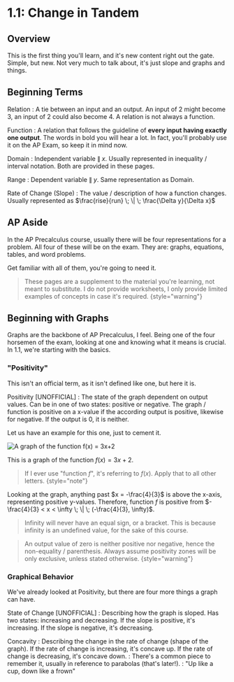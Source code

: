 # 1.1: Change in Tandem

## Overview

This is the first thing you'll learn, and it's new content right out the gate.
Simple, but new. Not very much to talk about, it's just slope and graphs and things.

## Beginning Terms

Relation
: A tie between an input and an output.
An input of 2 might become 3, an input of 2 could also become 4.
A relation is not always a function.

Function
: A relation that follows the guideline of **every input having exactly one output**.
The words in bold you will hear a lot.
In fact, you'll probably use it on the AP Exam, so keep it in mind now.

Domain
: Independent variable $\| \; x$.
Usually represented in inequality / interval notation.
Both are provided in these pages.

Range
: Dependent variable $\| \; y$.
Same representation as Domain.

Rate of Change (Slope)
: The value / description of how a function changes.
Usually represented as $\frac{rise}{run} \; \| \; \frac{\Delta y}{\Delta x}$

## AP Aside

In the AP Precalculus course, usually there will be four representations for a problem.
All four of these will be on the exam.
They are: graphs, equations, tables, and word problems.

Get familiar with all of them, you're going to need it.

> These pages are a supplement to the material you're learning, not meant to substitute.
I do not provide worksheets, I only provide limited examples of concepts in case it's required.
{style="warning"}

## Beginning with Graphs

Graphs are the backbone of AP Precalculus, I feel.
Being one of the four horsemen of the exam, looking at one and knowing what it means is crucial.
In 1.1, we're starting with the basics.

### "Positivity"

This isn't an official term, as it isn't defined like one, but here it is.

Positivity [UNOFFICIAL]
: The state of the graph dependent on output values.
Can be in one of two states: positive or negative.
The graph / function is positive on a x-value if the according output is positive, likewise for negative.
If the output is 0, it is neither.

Let us have an example for this one, just to cement it.

![A graph of the function f(x) = 3x+2](1.1.positivity.png)

This is a graph of the function $f(x) = 3x + 2$.

> If I ever use "function $f$", it's referring to $f(x)$.
Apply that to all other letters.
{style="note"}

Looking at the graph, anything past $x = -\frac{4}{3}$ is above the x-axis, representing positive y-values.
Therefore, function $f$ is positive from $-\frac{4}{3} < x < \infty \; \| \; (-\frac{4}{3}, \infty)$.

> Infinity will never have an equal sign, or a bracket.
This is because infinity is an undefined value, for the sake of this course.

> An output value of zero is neither positive nor negative, hence the non-equality / parenthesis.
Always assume positivity zones will be only exclusive, unless stated otherwise.
{style="warning"}

### Graphical Behavior

We've already looked at Positivity, but there are four more things a graph can have.

State of Change [UNOFFICIAL]
: Describing how the graph is sloped.
Has two states: increasing and decreasing.
If the slope is positive, it's increasing.
If the slope is negative, it's decreasing.

Concavity
: Describing the change in the rate of change (shape of the graph).
If the rate of change is increasing, it's concave up.
If the rate of change is decreasing, it's concave down.
: There's a common piece to remember it, usually in reference to parabolas (that's later!).
: "Up like a cup, down like a frown"


